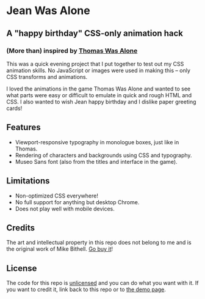 # Jean Was Alone

## A "happy birthday" CSS-only animation hack

### (More than) inspired by [Thomas Was Alone](http://www.mikebithellgames.com/thomaswasalone/)

This was a quick evening project that I put together to test out my CSS animation skills. No JavaScript or images were used in making this – only CSS transforms and animations.

I loved the animations in the game Thomas Was Alone and wanted to see what parts were easy or difficult to emulate in quick and rough HTML and CSS. I also wanted to wish Jean happy birthday and I dislike paper greeting cards!

## Features

- Viewport-responsive typography in monologue boxes, just like in Thomas.
- Rendering of characters and backgrounds using CSS and typography.
- Museo Sans font (also from the titles and interface in the game).

## Limitations

- Non-optimized CSS everywhere!
- No full support for anything but desktop Chrome.
- Does not play well with mobile devices.

## Credits

The art and intellectual property in this repo does not belong to me and is   the original work of Mike Bithell. [Go buy it](http://www.mikebithellgames.com/thomaswasalone/)!

## License

The code for this repo is [unlicensed](http://unlicense.org/) and you can do what you want with it. If you want to credit it, link back to this repo or to [the demo page](http://jeanwasalone.olivermak.es).